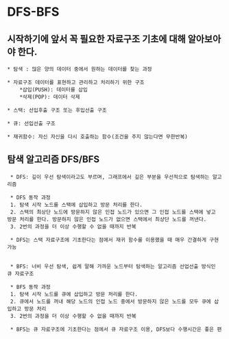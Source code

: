 # DFS-BFS

## 시작하기에 앞서 꼭 필요한 자료구조 기초에 대해 알아보아야 한다.

 	* 탐색 : 많은 양의 데이터 중에서 원하는 데이터를 찾는 과정
 	
 	* 자료구조 데이터를 표현하고 관리하고 처리하기 위한 구조
 		*삽입(PUSH): 데이터를 삽입
 		*삭제(POP): 데이터 삭제
 	
 	* 스택: 선입후출 구조 또는 후입선출 구조
 	
 	* 큐: 선입선출 구조
 	
 	* 재귀함수: 자신 자신을 다시 호출하는 함수(조건을 주지 않는다면 무한반복)
 	
 ## 탐색 알고리즘 DFS/BFS
 
 	 * DFS: 깊이 우선 탐색이라고도 부르며, 그래프에서 깊은 부분을 우선적으로 탐색하는 알고리즘
 	 
 	 * DFS 동작 과정 	 
 	 1. 탐색 시작 노드를 스택에 삽입하고 방문 처리를 한다.
 	 2. 스택의 최상단 노드에 방문하지 않은 인접 노드가 있으면 그 인접 노드를 스택에 넣고 방문 처리를 한다. 방문하지 않은 인접 노드가 없으면 스택에서 최상단 노드를 꺼낸다.
 	 3. 2번의 과정을 더 이상 수행할 수 없을 때까지 반복
 	 
 	 * DFS는 스택 자료구조에 기초한다는 점에서 재귀 함수를 이용했을 때 매우 간결하게 구현 가능
 	 
 	 
 	 * BFS: 너비 우선 탐색, 쉽게 말해 가까운 노드부터 탐색하는 알고리즘 선업선출 방식인 큐 자료구조
 	 
 	 * BFS 동작 과정
 	 1. 탐색 시작 노드를 큐에 삽입하고 방문 처리를 한다.
 	 2. 큐에서 노드를 꺼내 해당 노드의 인접 노드 중에서 방문하지 않은 노드를 모두 큐에 삽입하고 방문 처리
 	 3. 2번의 과정을 더 이상 수행할 수 없을 때까지 반복
 	 
 	 * BFS는 큐 자료구조에 기초한다는 점에서 큐 자료구조 이용, DFS보다 수행시간은 좋은 편
 	 
 	 
